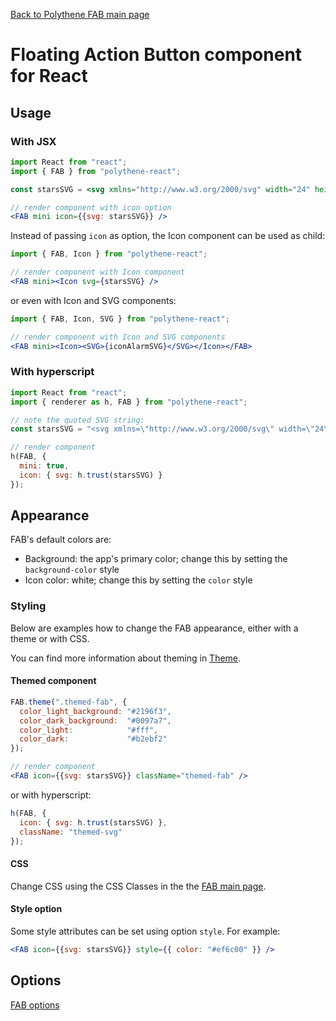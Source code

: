 [Back to Polythene FAB main page](FAB.md)

# Floating Action Button component for React



## Usage

### With JSX

~~~jsx
import React from "react";
import { FAB } from "polythene-react";

const starsSVG = <svg xmlns="http://www.w3.org/2000/svg" width="24" height="24" viewBox="0 0 24 24"><path d="M11.99 2C6.47 2 2 6.48 2 12s4.47 10 9.99 10C17.52 22 22 17.52 22 12S17.52 2 11.99 2zm4.24 16L12 15.45 7.77 18l1.12-4.81-3.73-3.23 4.92-.42L12 5l1.92 4.53 4.92.42-3.73 3.23L16.23 18z"/></svg>;

// render component with icon option
<FAB mini icon={{svg: starsSVG}} />
~~~

Instead of passing `icon` as option, the Icon component can be used as child:

~~~jsx
import { FAB, Icon } from "polythene-react";

// render component with Icon component
<FAB mini><Icon svg={starsSVG} />
~~~

or even with Icon and SVG components:

~~~jsx
import { FAB, Icon, SVG } from "polythene-react";

// render component with Icon and SVG components
<FAB mini><Icon><SVG>{iconAlarmSVG}</SVG></Icon></FAB>
~~~


### With hyperscript

~~~javascript
import React from "react";
import { renderer as h, FAB } from "polythene-react";

// note the quoted SVG string:
const starsSVG = "<svg xmlns=\"http://www.w3.org/2000/svg\" width=\"24\" height=\"24\" viewBox=\"0 0 24 24\"><path d=\"M11.99 2C6.47 2 2 6.48 2 12s4.47 10 9.99 10C17.52 22 22 17.52 22 12S17.52 2 11.99 2zm4.24 16L12 15.45 7.77 18l1.12-4.81-3.73-3.23 4.92-.42L12 5l1.92 4.53 4.92.42-3.73 3.23L16.23 18z\"/></svg>";

// render component
h(FAB, {
  mini: true,
  icon: { svg: h.trust(starsSVG) }
});
~~~



## Appearance

FAB's default colors are:

* Background: the app's primary color; change this by setting the `background-color` style
* Icon color: white; change this by setting the `color` style


### Styling

Below are examples how to change the FAB appearance, either with a theme or with CSS.

You can find more information about theming in [Theme](Theme.md).

#### Themed component

~~~jsx
FAB.theme(".themed-fab", {
  color_light_background: "#2196f3",
  color_dark_background:  "#0097a7",
  color_light:            "#fff",
  color_dark:             "#b2ebf2"
});

// render component
<FAB icon={{svg: starsSVG}} className="themed-fab" />
~~~

or with hyperscript:

~~~javascript
h(FAB, {
  icon: { svg: h.trust(starsSVG) },
  className: "themed-svg"
});
~~~

#### CSS

Change CSS using the CSS Classes in the the [FAB main page](FAB.md).

#### Style option

Some style attributes can be set using option `style`. For example:

~~~jsx
<FAB icon={{svg: starsSVG}} style={{ color: "#ef6c00" }} />
~~~


## Options

[FAB options](FAB.md)
